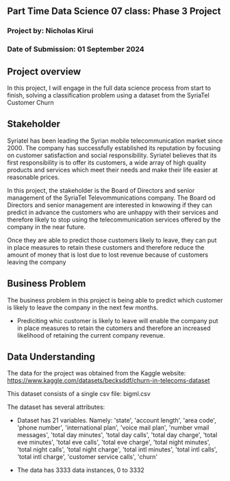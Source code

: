 ## Part Time Data Science 07 class: Phase 3 Project
### Project by: Nicholas Kirui
### Date of Submission: 01 September 2024

## Project overview

In this project, I will engage in the full data science process from start to finish, solving a classification problem using a dataset from the SyriaTel Customer Churn

## Stakeholder

Syriatel has been leading the Syrian mobile telecommunication market since 2000. The company has successfully established its reputation by focusing on customer satisfaction and social responsibility. Syriatel believes that its first responsibility is to offer its customers, a wide array of high quality products and services which meet their needs and make their life easier at reasonable prices.

In this project, the stakeholder is the Board of Directors and senior management of the SyriaTel Televommunications company. 
The Board od Directors and senior management are interested in knwowing if they can predict in advance the customers who are unhappy with their services and therefore likely to stop using the telecommunication services offered by the company in the near future. 

Once they are able to predict those customers likely to leave, they can put in place measures to retain these customers and therefore reduce the amount of money that is lost due to lost revenue because of customers leaving the company

## Business Problem

The business problem in this project is being able to predict which customer is likely to leave the company in the next few months.
- Prediciting whic customer is likely to leave will enable the company put in place measures to retain the cutomers and therefore an increased likelihood of retaining the current company revenue.

## Data Understanding

The data for the project was obtained from the Kaggle website: https://www.kaggle.com/datasets/becksddf/churn-in-telecoms-dataset

This dataset consists of a single csv file: bigml.csv

The dataset has several attributes:
- Dataset has 21 variables. Namely: 
       'state', 'account length', 'area code', 'phone number',
       'international plan', 'voice mail plan', 'number vmail messages',
       'total day minutes', 'total day calls', 'total day charge',
       'total eve minutes', 'total eve calls', 'total eve charge',
       'total night minutes', 'total night calls', 'total night charge',
       'total intl minutes', 'total intl calls', 'total intl charge',
       'customer service calls', 'churn'

- The data has 3333 data instances, 0 to 3332
